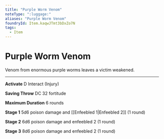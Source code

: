 ```yaml
---
title: "Purple Worm Venom"
noteType: ":luggage:"
aliases: "Purple Worm Venom"
foundryId: Item.kaqwJTmt3bDxZo7N
tags:
  - Item
---
```


# Purple Worm Venom

Venom from enormous purple worms leaves a victim weakened.

* * *

**Activate** D Interact (Injury)

**Saving Throw** DC 32 fortitude

**Maximum Duration** 6 rounds

**Stage 1** 5d6 poison damage and [[Enfeebled 1|Enfeebled 2]] (1 round)

**Stage 2** 6d6 poison damage and enfeebled 2 (1 round)

**Stage 3** 8d6 poison damage and enfeebled 2 (1 round)

